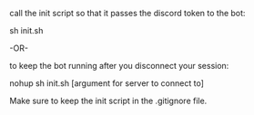 call the init script so that it passes the discord token to the bot:

sh init.sh

-OR-

to keep the bot running after you disconnect your session:

nohup sh init.sh [argument for server to connect to]



Make sure to keep the init script in the .gitignore file. 

